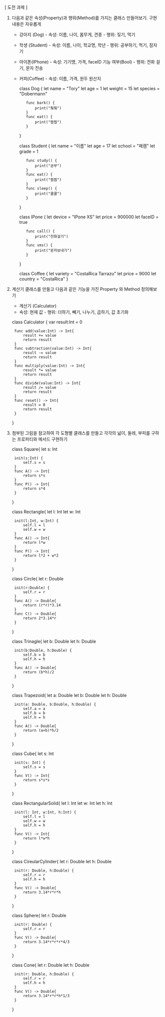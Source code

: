 [ 도전 과제 ] 

1. 다음과 같은 속성(Property)과 행위(Method)를 가지는 클래스 만들어보기.   구현 내용은 자유롭게

   * 강아지 (Dog) - 속성: 이름, 나이, 몸무게, 견종 - 행위: 짖기, 먹기
   * 학생 (Student) - 속성: 이름, 나이, 학교명, 학년 - 행위: 공부하기, 먹기, 잠자기
   * 아이폰(IPhone) - 속성: 기기명, 가격, faceID 기능 여부(Bool) - 행위: 전화 걸기, 문자 전송
   * 커피(Coffee) - 속성: 이름, 가격, 원두 원산지


		class Dog {
		    let name = "Tory"
		    let age = 1
		    let weight = 15
		    let species = "Dobermann"
		    
		    func bark() {
		        print("웤웤")
		    }
		    func eat() {
		        print("쩝쩝")
		    }
		}
	
		class Student {
		    let name = "이름"
		    let age = 17
		    let school = "패캠"
		    let grade = 1
		    
		    func study() {
		        print("공부")
		    }
		    func eat() {
		        print("쩝쩝")
		    }
		    func sleep() {
		        print("쿨쿨")
		    }
		}
		
		class IPone {
		    let device = "IPone XS"
		    let price = 900000
		    let faceID = true
		    
		    func call() {
		        print("전화걸기")
		    }
		    func sms() {
		        print("문자보내기")
		    }
		}
		
		class Coffee {
		    let variety = "CostaRica Tarrazu"
		    let price = 9000
		    let country = "CostaRica"
		}


2. 계산기 클래스를 만들고 다음과 같은 기능을 가진 Property 와 Method 정의해보기

   * 계산기 (Calculator)
   * 속성: 현재 값 - 행위: 더하기, 빼기, 나누기, 곱하기, 값 초기화


	class Calculator {
	    var result:Int = 0
	    
	    func add(value:Int) -> Int{
	        result += value
	        return result
	    }
	    func subtraction(value:Int) -> Int{
	        result -= value
	        return result
	    }
	    func multiply(value:Int) -> Int{
	        result *= value
	        return result
	    }
	    func divide(value:Int) -> Int{
	        result /= value
	        return result
	    }
	    func reset() -> Int{
	        result = 0
	        return result
	    }
	}

3. 첨부된 그림을 참고하여 각 도형별 클래스를 만들고 각각의 넓이, 둘레, 부피를 구하는 프로퍼티와 메서드 구현하기


	class Square{
	    let s: Int
	    
	    init(s:Int) {
	        self.s = s
	    }
	    func A() -> Int{
	        return s*s
	    }
	    func P() -> Int{
	        return s*4
	    }
	}
	
	class Rectangle{
	    let l: Int
	    let w: Int
	    
	    init(l:Int, w:Int) {
	        self.l = l
	        self.w = w
	    }
	    func A() -> Int{
	        return l*w
	    }
	    func P() -> Int{
	        return l*2 + w*2
	    }
	}
	
	class Circle{
	    let r: Double
	    
	    init(r:Double) {
	        self.r = r
	    }
	    func A() -> Double{
	        return (r*r)*3.14
	    }
	    func C() -> Double{
	        return 2*3.14*r
	    }
	}
	
	class Trinagle{
	    let b: Double
	    let h: Double
	    
	    init(b:Double, h:Double) {
	        self.b = b
	        self.h = h
	    }
	    func A() -> Double{
	        return (b*h)/2
	    }
	}
	
	class Trapezoid{
	    let a: Double
	    let b: Double
	    let h: Double
	    
	    init(a: Double, b:Double, h:Double) {
	        self.a = a
	        self.b = b
	        self.h = h
	    }
	    func A() -> Double{
	        return (a+b)*h/2
	    }
	}
	
	class Cube{
	    let s: Int
	    
	    init(s: Int) {
	        self.s = s
	    }
	    func V() -> Int{
	        return s*s*s
	    }
	}
	
	class RectangularSolid{
	    let l: Int
	    let w: Int
	    let h: Int
	    
	    init(l: Int, w:Int, h:Int) {
	        self.l = l
	        self.w = w
	        self.h = h
	    }
	    func V() -> Int{
	        return l*w*h
	    }
	}
	
	class CireularCylinder{
	    let r: Double
	    let h: Double
	    
	    init(r: Double, h:Double) {
	        self.r = r
	        self.h = h
	    }
	    func V() -> Double{
	        return 3.14*r*r*h
	    }
	}
	
	class Sphere{
	    let r: Double
	    
	    init(r: Double) {
	        self.r = r
	    }
	    func V() -> Double{
	        return 3.14*r*r*r*4/3
	    }
	}
	
	class Cone{
	    let r: Double
	    let h: Double
	    
	    init(r: Double, h:Double) {
	        self.r = r
	        self.h = h
	    }
	    func V() -> Double{
	        return 3.14*r*r*h*1/3
	    }
	}